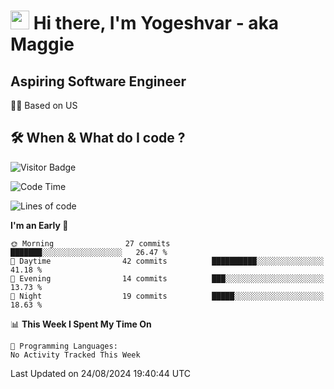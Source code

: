 <h1><img src="https://emojis.slackmojis.com/emojis/images/1531849430/4246/blob-sunglasses.gif?1531849430" width="30"/> Hi there, I'm Yogeshvar - aka Maggie</h1>

## Aspiring Software Engineer
🏂🏻  Based on US 

## 🛠 When & What do I code ?  

![Visitor Badge](https://visitor-badge.feriirawann.repl.co?username=yogeshvar&repo=yogeshvar&label=Visitors&style=plastic&color=%23457BFF&contentType=svg)

<!--START_SECTION:waka-->
![Code Time](http://img.shields.io/badge/Code%20Time-2%2C919%20hrs%2051%20mins-blue)

![Lines of code](https://img.shields.io/badge/From%20Hello%20World%20I%27ve%20Written-107.7%20thousand%20lines%20of%20code-blue)

**I'm an Early 🐤** 

```text
🌞 Morning                27 commits          ███████░░░░░░░░░░░░░░░░░░   26.47 % 
🌆 Daytime                42 commits          ██████████░░░░░░░░░░░░░░░   41.18 % 
🌃 Evening                14 commits          ███░░░░░░░░░░░░░░░░░░░░░░   13.73 % 
🌙 Night                  19 commits          █████░░░░░░░░░░░░░░░░░░░░   18.63 % 
```


📊 **This Week I Spent My Time On** 

```text
💬 Programming Languages: 
No Activity Tracked This Week
```


 Last Updated on 24/08/2024 19:40:44 UTC
<!--END_SECTION:waka-->
